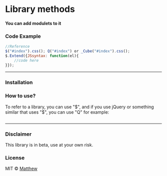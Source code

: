 <!-- ![Screenshot]()  -->
# Library methods
#### You can add modulets to it


### Code Example
```javascript
//Reference
$("#index").css(); Q("#index") or _Cube("#index").css();
$.Extend({JSsyntax: function(el){
    //code here
}});
```
***
### Installation


### How to use?
To refer to a library, you can use "$", and if you use jQuery or something similar that uses "$", you can use "Q" for example:
```bash

```
***
### Disclaimer
This library is in beta, use at your own risk.

### License
MIT © [Matthew]()
